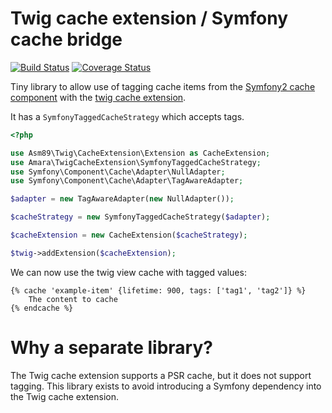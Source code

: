 Twig cache extension / Symfony cache bridge
===========================================

[![Build Status](https://travis-ci.org/AmaraLiving/twig-cache-extension-symfony.svg?branch=master)](https://travis-ci.org/AmaraLiving/twig-cache-extension-symfony)
[![Coverage Status](https://coveralls.io/repos/github/AmaraLiving/twig-cache-extension-symfony/badge.svg?branch=master)](https://coveralls.io/github/AmaraLiving/twig-cache-extension-symfony?branch=master)

Tiny library to allow use of tagging cache items from the [Symfony2 cache component](https://github.com/symfony/cache) with 
the [twig cache extension](https://github.com/asm89/twig-cache-extension).

It has a `SymfonyTaggedCacheStrategy` which accepts tags.

```php
<?php

use Asm89\Twig\CacheExtension\Extension as CacheExtension;
use Amara\TwigCacheExtension\SymfonyTaggedCacheStrategy;
use Symfony\Component\Cache\Adapter\NullAdapter;
use Symfony\Component\Cache\Adapter\TagAwareAdapter;

$adapter = new TagAwareAdapter(new NullAdapter());

$cacheStrategy = new SymfonyTaggedCacheStrategy($adapter);

$cacheExtension = new CacheExtension($cacheStrategy);

$twig->addExtension($cacheExtension);
```

We can now use the twig view cache with tagged values:

```jinja
{% cache 'example-item' {lifetime: 900, tags: ['tag1', 'tag2']} %}
    The content to cache
{% endcache %}
```

# Why a separate library?

The Twig cache extension supports a PSR cache, but it does not support tagging. This library exists to avoid introducing a Symfony dependency into the Twig cache extension.

  
